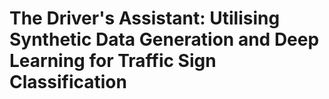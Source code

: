 # The Driver's Assistant: Utilising Synthetic Data Generation and Deep Learning for Traffic Sign Classification
